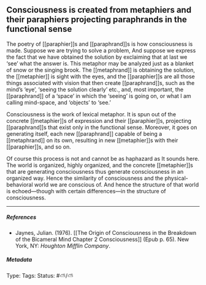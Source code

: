 ## Consciousness is created from metaphiers and their paraphiers projecting paraphrands in the functional sense # 

The poetry of [[paraphier]]s and [[paraphrand]]s is how consciousness is made. Suppose we are trying to solve a problem, And suppose we express the fact that we have obtained the solution by exclaiming that at last we ‘see’ what the answer is. This metaphor may be analyzed just as a blanket of snow or the singing brook. The [[metaphrand]] is obtaining the solution, the [[metaphier]] is sight with the eyes, and the [[paraphier]]s are all those things associated with vision that then create [[paraphrand]]s, such as the mind’s ‘eye’, ‘seeing the solution clearly’ etc., and, most important, the [[paraphrand]] of a ‘space’ in which the ‘seeing’ is going on, or what I am calling mind-space, and ‘objects’ to ‘see.’

Consciousness is the work of lexical metaphor. It is spun out of the concrete [[metaphier]]s of expression and their [[paraphier]]s, projecting [[paraphrand]]s that exist only in the functional sense. Moreover, it goes on generating itself, each new [[paraphrand]] capable of being a [[metaphrand]] on its own, resulting in new [[metaphier]]s with their [[paraphier]]s, and so on.

Of course this process is not and cannot be as haphazard as It sounds here. The world is organized, highly organized, and the concrete [[metaphier]]s that are generating consciousness thus generate consciousness in an organized way. Hence the similarity of consciousness and the physical-behavioral world we are conscious of. And hence the structure of that world is echoed—though with certain differences—in the structure of consciousness.

___

##### References

- Jaynes, Julian. (1976). [[The Origin of Consciousness in the Breakdown of the Bicameral Mind Chapter 2 Consciousness]] (Epub p. 65). New York, NY: _Houghton Mifflin Company_.

##### Metadata

Type: 
Tags:
Status: #⛅️/⛅️